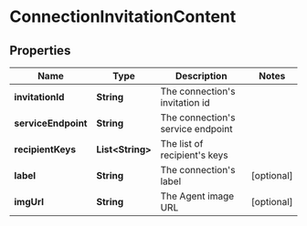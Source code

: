 

# ConnectionInvitationContent

## Properties

Name | Type | Description | Notes
------------ | ------------- | ------------- | -------------
**invitationId** | **String** | The connection&#39;s invitation id | 
**serviceEndpoint** | **String** | The connection&#39;s service endpoint | 
**recipientKeys** | **List&lt;String&gt;** | The list of recipient&#39;s keys | 
**label** | **String** | The connection&#39;s label |  [optional]
**imgUrl** | **String** | The Agent image URL |  [optional]



